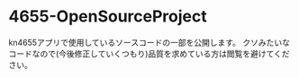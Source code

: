 # 4655-OpenSourceProject
kn4655アプリで使用しているソースコードの一部を公開します。
クソみたいなコードなので(今後修正していくつもり)品質を求めている方は閲覧を避けてください。

